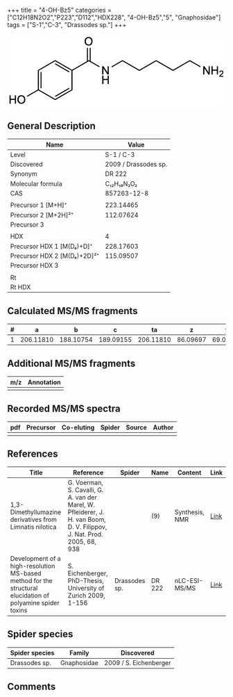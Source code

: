 +++
title = "4-OH-Bz5"
categories = ["C12H18N2O2","P223","D112","HDX228",
"4-OH-Bz5","5",
"Gnaphosidae"]
tags = ["S-1","C-3",
"Drassodes sp."]
+++

![](/img/4-OH-Bz5.png)

## General Description

| Name                        | Value                |
|-----------------------------|----------------------|
| Level                       | S-1 / C-3                   |
| Discovered                  | 2009 / Drassodes sp. |
| Synonym                     | DR 222               |
| Molecular formula           | C₁₂H₁₈N₂O₂           |
| CAS                         | 857263-12-8          |
|                             |                      |
| Precursor 1 [M+H]⁺          | 223.14465            |
| Precursor 2 [M+2H]²⁺        | 112.07624            |
| Precursor 3                 |                      |
|                             |                      |
| HDX                         | 4                    |
| Precursor HDX 1 [M(D₄)+D]⁺   | 228.17603            |
| Precursor HDX 2 [M(D₄)+2D]²⁺ | 115.09507            |
| Precursor HDX 3             |                      |
|                             |                      |
| Rt                          |                      |
| Rt HDX                      |                      |

## Calculated MS/MS fragments

| # | a         | b         | c         | ta        | z        | y        | tz        |
|---|-----------|-----------|-----------|-----------|----------|----------|-----------|
| 1 | 206.11810 | 188.10754 | 189.09155 | 206.11810 | 86.09697 | 69.07042 | 103.12352 |

## Additional MS/MS fragments

| m/z | Annotation |
|-----|------------|
|     |            |

## Recorded MS/MS spectra

| pdf | Precursor | Co-eluting | Spider | Source | Author |
|-----|-----------|------------|--------|--------|--------|
|     |           |            |        |        |        |

## References

| Title                                                                                                      | Reference                                                                                                               | Spider        | Name   | Content        | Link                                                               |
|------------------------------------------------------------------------------------------------------------|-------------------------------------------------------------------------------------------------------------------------|---------------|--------|----------------|--------------------------------------------------------------------|
| 1,3-Dimethyllumazine derivatives from Limnatis nilotica                                                    | G. Voerman, S. Cavalli, G. A. van der Marel, W. Pfleiderer, J. H. van Boom, D. V. Filippov, J. Nat. Prod. 2005, 68, 938 |               | (9)    | Synthesis, NMR | [Link](https://pubs.acs.org/doi/abs/10.1021/np049617a)             |
| Development of a high-resolution MS-based method for the structural elucidation of polyamine spider toxins | S. Eichenberger, PhD-Thesis, University of Zurich 2009, 1-156                                                           | Drassodes sp. | DR 222 | nLC-ESI-MS/MS  | [Link](https://www.zora.uzh.ch/id/eprint/12787/1/Eichenberger.pdf) |

## Spider species

| Spider species | Family      | Discovered             |
|----------------|-------------|------------------------|
| Drassodes sp.  | Gnaphosidae | 2009 / S. Eichenberger |

## Comments